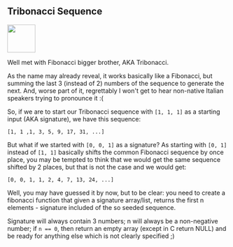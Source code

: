 ## Tribonacci Sequence ##

<a href="https://www.codewars.com/kata/556deca17c58da83c00002db"><img src="https://www.codewars.com/packs/assets/logo.61192cf7.svg" height="64" width="64" ></a>

Well met with Fibonacci bigger brother, AKA Tribonacci.

As the name may already reveal, it works basically like a Fibonacci, but summing the last 3 (instead of 2) numbers of the sequence to generate the next. And, worse part of it, regrettably I won't get to hear non-native Italian speakers trying to pronounce it :(

So, if we are to start our Tribonacci sequence with ```[1, 1, 1]``` as a starting input (AKA signature), we have this sequence:

```[1, 1 ,1, 3, 5, 9, 17, 31, ...]```

But what if we started with ```[0, 0, 1]``` as a signature? As starting with ```[0, 1]``` instead of ```[1, 1]``` basically shifts the common Fibonacci sequence by once place, you may be tempted to think that we would get the same sequence shifted by 2 places, but that is not the case and we would get:

```[0, 0, 1, 1, 2, 4, 7, 13, 24, ...]```

Well, you may have guessed it by now, but to be clear: you need to create a fibonacci function that given a signature array/list, returns the first n elements - signature included of the so seeded sequence.

Signature will always contain 3 numbers; n will always be a non-negative number; if ```n == 0```, then return an empty array (except in C return NULL) and be ready for anything else which is not clearly specified ;)